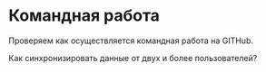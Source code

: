 # Командная работа

Проверяем как осуществляется командная работа на GITHub.

Как синхронизировать данные от двух и более пользователей?
